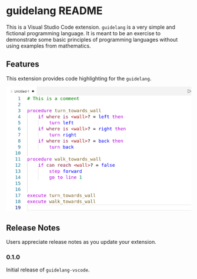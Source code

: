 # guidelang README

This is a Visual Studio Code extension. `guidelang` is a very simple and fictional programming language. It is meant to be an exercise to demonstrate some basic principles of programming languages without using examples from mathematics.

## Features

This extension provides code highlighting for the `guidelang`.

![image](https://raw.githubusercontent.com/feitosa-daniel/guidelang-vscode/master/syntax-highlight.png?raw=true)

## Release Notes

Users appreciate release notes as you update your extension.

### 0.1.0

Initial release of `guidelang-vscode`.

